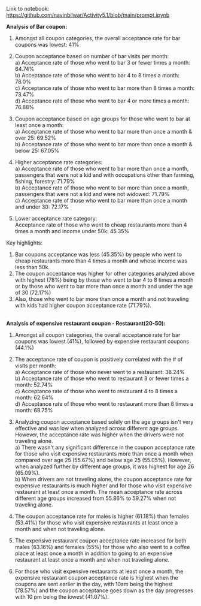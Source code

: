 Link to notebook: https://github.com/navinbilwar/Activity5.1/blob/main/prompt.ipynb

<b>Analysis of Bar coupon:</b>

1. Amongst all coupon categories, the overall acceptance rate for bar coupons was lowest: 41%

2. Coupon acceptance based on number of bar visits per month:<br>
a) Acceptance rate of those who went to bar 3 or fewer times a month: 64.74%<br>
b) Acceptance rate of those who went to bar 4 to 8 times a month: 78.0%<br>
c) Acceptance rate of those who went to bar more than 8 times a month: 73.47%<br>
d) Acceptance rate of those who went to bar 4 or more times a month: 76.88%<br>

3. Coupon acceptance based on age groups for those who went to bar at least once a month:<br>
a) Acceptance rate of those who went to bar more than once a month & over 25: 69.52%<br>
b) Acceptance rate of those who went to bar more than once a month & below 25: 67.05%<br> 

4. Higher acceptance rate categories:<br>
a) Acceptance rate of those who went to bar more than once a month, passengers that were not a kid and with occupations other than farming, fishing, forestry: 71.79%<br>
b) Acceptance rate of those who went to bar more than once a month, passengers that were not a kid and were not widowed: 71.79%<br>
c) Acceptance rate of those who went to bar more than once a month and under 30: 72.17%<br>

5. Lower acceptance rate category:<br>
Acceptance rate of those who went to cheap restaurants more than 4 times a month and income under 50k: 45.35%<br>

Key highlights:
1. Bar coupons acceptance was less (45.35%) by people who went to cheap restaurants more than 4 times a month and whose income was less than 50k. 
2. The coupon acceptance was higher for other categories analyzed above with highest (78%) being by those who went to bar 4 to 8 times a month or by those who went to bar more than once a month and under the age of 30 (72.17%)
3. Also, those who went to bar more than once a month and not traveling with kids had higher coupon acceptance rate (71.79%).
<br>
<b>Analysis of expensive restaurant coupon - Restaurant(20-50):</b>

1. Amongst all coupon categories, the overall acceptance rate for bar coupons was lowest (41%), followed by expensive restaurant coupons (44.1%)

2. The acceptance rate of coupon is positively correlated with the # of visits per month:<br>
a) Acceptance rate of those who never went to a restaurant: 38.24%<br>
b) Acceptance rate of those who went to restaurant 3 or fewer times a month: 52.74%<br>
c) Acceptance rate of those who went to restaurant 4 to 8 times a month: 62.64%<br>
d) Acceptance rate of those who went to restaurant more than 8 times a month: 68.75%<br>

3. Analyzing coupon acceptance based solely on the age groups isn't very effective and was low when analyzed across different age groups.
However, the acceptance rate was higher when the drivers were not traveling alone.<br>
a) There wasn't any significant difference in the coupon acceptance rate for those who visit expensive restaurants more than once a 
  month when compared over age 25 (55.67%) and below age 25 (55.05%). However, when analyzed further by different age groups, it was highest for age 26 (65.09%).<br>
b) When drivers are not traveling alone, the coupon acceptance rate for expensive restaurants is much higher and for those who visit 
  expensive restaurant at least once a month. The mean acceptance rate across different age groups increased from 55.86% to 59.27% when not traveling alone.<br>

4. The coupon acceptance rate for males is higher (61.18%) than females (53.41%) for those who visit expensive restaurants at least once a month and when not traveling alone.

5. The expensive restaurant coupon acceptance rate increased for both males (63.16%) and females (55%) for those who also went to a coffee place at least once a month in 
addition to going to an expensive restaurant at least once a month and when not traveling alone.

6. For those who visit expensive restaurants at least once a month, the expensive restaurant coupon acceptance rate is highest when the coupons are sent earlier in the day, 
with 10am being the highest (78.57%) and the coupon acceptance goes down as the day progresses with 10 pm being the lowest (41.07%).
